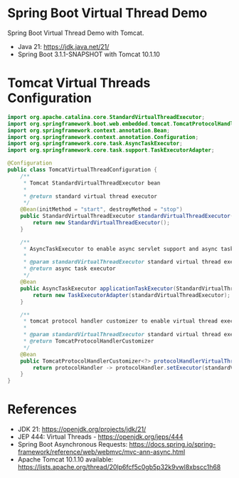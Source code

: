 Spring Boot Virtual Thread Demo
==================================

Spring Boot Virtual Thread Demo with Tomcat.

* Java 21: https://jdk.java.net/21/
* Spring Boot 3.1.1-SNAPSHOT with Tomcat 10.1.10
               
# Tomcat Virtual Threads Configuration

```java
import org.apache.catalina.core.StandardVirtualThreadExecutor;
import org.springframework.boot.web.embedded.tomcat.TomcatProtocolHandlerCustomizer;
import org.springframework.context.annotation.Bean;
import org.springframework.context.annotation.Configuration;
import org.springframework.core.task.AsyncTaskExecutor;
import org.springframework.core.task.support.TaskExecutorAdapter;

@Configuration
public class TomcatVirtualThreadConfiguration {
    /**
     * Tomcat StandardVirtualThreadExecutor bean
     *
     * @return standard virtual thread executor
     */
    @Bean(initMethod = "start", destroyMethod = "stop")
    public StandardVirtualThreadExecutor standardVirtualThreadExecutor() {
        return new StandardVirtualThreadExecutor();
    }

    /**
     * AsyncTaskExecutor to enable async servlet support and async tasks
     *
     * @param standardVirtualThreadExecutor standard virtual thread executor
     * @return async task executor
     */
    @Bean
    public AsyncTaskExecutor applicationTaskExecutor(StandardVirtualThreadExecutor standardVirtualThreadExecutor) {
        return new TaskExecutorAdapter(standardVirtualThreadExecutor);
    }

    /**
     * tomcat protocol handler customizer to enable virtual thread executor
     *
     * @param standardVirtualThreadExecutor standard virtual thread executor
     * @return TomcatProtocolHandlerCustomizer
     */
    @Bean
    public TomcatProtocolHandlerCustomizer<?> protocolHandlerVirtualThreadExecutorCustomizer(StandardVirtualThreadExecutor standardVirtualThreadExecutor) {
        return protocolHandler -> protocolHandler.setExecutor(standardVirtualThreadExecutor);
    }
}

```


# References

* JDK 21: https://openjdk.org/projects/jdk/21/
* JEP 444: Virtual Threads - https://openjdk.org/jeps/444
* Spring Boot Asynchronous Requests: https://docs.spring.io/spring-framework/reference/web/webmvc/mvc-ann-async.html
* Apache Tomcat 10.1.10 available: https://lists.apache.org/thread/20lp6fcf5c0gb5p32k9vwl8xbscc1h68
